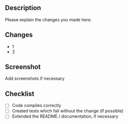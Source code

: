 ## Description
Please explain the changes you made here.

## Changes
- 1
- 2

## Screenshot
Add screenshots if necessary

## Checklist
- [ ] Code compiles correctly
- [ ] Created tests which fail without the change (if possible)
- [ ] Extended the README / documentation, if necessary
